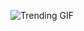 
<!-- GIF_SECTION -->
![Trending GIF](https://media4.giphy.com/media/v1.Y2lkPThiYjIxNzcyZml3em5ybmw0d3p4OWkxanEzZG5sZ2lqY2ZmYzZva3NzMWRkaHlwNSZlcD12MV9naWZzX3NlYXJjaCZjdD1n/Dh5q0sShxgp13DwrvG/giphy.gif)
<!-- END_GIF_SECTION -->
